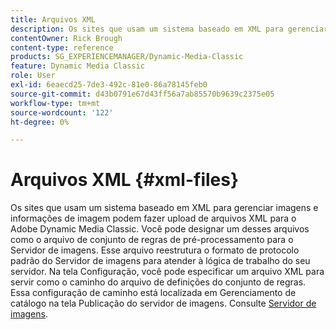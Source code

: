 ```yaml
---
title: Arquivos XML
description: Os sites que usam um sistema baseado em XML para gerenciar imagens e informações de imagem podem fazer upload de arquivos XML para o Adobe Dynamic Media Classic. Saiba mais sobre arquivos XML.
contentOwner: Rick Brough
content-type: reference
products: SG_EXPERIENCEMANAGER/Dynamic-Media-Classic
feature: Dynamic Media Classic
role: User
exl-id: 6eaecd25-7de3-492c-81e0-86a78145feb0
source-git-commit: d43b0791e67d43ff56a7ab85570b9639c2375e05
workflow-type: tm+mt
source-wordcount: '122'
ht-degree: 0%

---
```


# Arquivos XML {#xml-files}

Os sites que usam um sistema baseado em XML para gerenciar imagens e informações de imagem podem fazer upload de arquivos XML para o Adobe Dynamic Media Classic. Você pode designar um desses arquivos como o arquivo de conjunto de regras de pré-processamento para o Servidor de imagens. Esse arquivo reestrutura o formato de protocolo padrão do Servidor de imagens para atender à lógica de trabalho do seu servidor. Na tela Configuração, você pode especificar um arquivo XML para servir como o caminho do arquivo de definições do conjunto de regras. Essa configuração de caminho está localizada em Gerenciamento de catálogo na tela Publicação do servidor de imagens. Consulte [Servidor de imagens](publish-setup.md#image_server).
